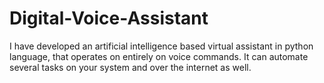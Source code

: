# Digital-Voice-Assistant
I have developed an artificial intelligence based virtual assistant in python language, that operates on entirely on voice commands. It can automate several tasks on your system and over the internet as well. 
